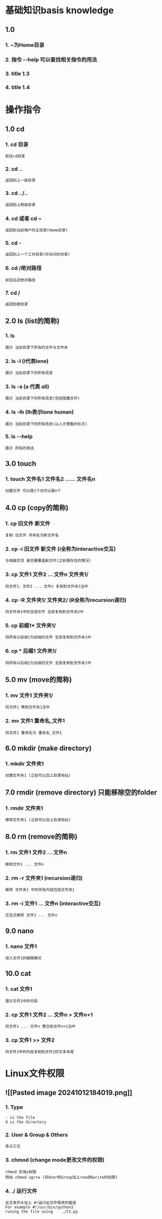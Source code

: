 #  基础知识basis knowledge

## 1.0
### 1. ~为Home目录
### 2. 指令 --help 可以查找相关指令的用法
### 3. title 1.3
### 4. title 1.4


# 操作指令

## 1.0 **cd**
### 1. cd 目录
	前往cd目录
### 2. cd ..
	返回到上一级目录
### 3. cd ../..
	返回到上两级目录
### 4. cd 或者 cd ~
	返回到当前用户的主目录(Home目录)
### 5. cd -
	返回到上一个工作目录(你访问的目录)
### 6. cd /绝对路径
	前往后述绝对路径
### 7. cd /
	返回到根目录


## 2.0 **ls** (list的简称)
### 1. ls
	展示 当前目录下所有的文件与文件夹
### 2. ls -l  (l代表lone)
	展示 当前目录下的所有信息
### 3. ls -a  (a 代表 all)
	展示 当前目录下的所有信息(包括隐藏文件)
### 4. ls -lh  (lh表示lone human)
	展示 当前目录下的所有信息(以人方便看的形式)
### 5. ls --help
	展示 所有的用法


## 3.0 **touch**
### 1. touch 文件名1 文件名2 ...... 文件名n
	创建文件 可以是1个也可以是n个


## 4.0 **cp** (copy的简称)
### 1. cp 旧文件 新文件
	复制 旧文件 并命名为新文件名
### 2. cp -i 旧文件 新文件 (i全称为interactive交互)
	与电脑交流 是否要覆盖新文件(之前便存在的情况)
### 3. cp 文件1 文件2 ... 文件n 文件夹1/
	将文件1、文件2 ... 文件n 复制到文件夹1当中
### 4. cp -R 文件夹1/ 文件夹2/  (R全称为recursion递归)
	将文件夹1中的全部文件 全部复制到文件夹2中
### 5. cp 前缀1* 文件夹1/
	将所有以前缀1为前缀的文件 全部复制到文件夹1中
### 6. cp * 后缀1 文件夹1/
	将所有以后缀1为后缀的文件 全部复制到文件夹1中


## 5.0 **mv** (move的简称)
### 1. mv 文件1 文件夹1/
	将文件1 移到文件夹1当中
### 2. mv 文件1 重命名_文件1
	将文件1 重命名为 重命名_文件1


## 6.0 **mkdir** (make directory)
### 1. mkdir 文件夹1
	创建文件夹1 (之前可以加上目录地址)


## 7.0 **rmdir** (remove directory) 只能移除空的folder
### 1. rmdir 文件夹1
	移除文件夹1 (之前可以加上目录地址)

## 8.0 **rm** (remove的简称)
### 1. rm 文件1 文件2 ... 文件n
	移除文件1 ... 文件n
### 2. rm -r 文件夹1 (recursion递归)
	移除 文件夹1 中的所有内容包括文件夹1 
### 3. rm -i 文件1 ... 文件n (interactive交互)
	交互式移除 文件1 ... 文件n


## 9.0 **nano** 
### 1. nano 文件1
	进入文件1的编辑模式


## 10.0 **cat** 
### 1. cat 文件1
	展示文件1中的内容
### 2. cp 文件1 文件2 ... 文件n > 文件n+1
	将文件1 ... 文件n 整合到文件n+1当中
### 3. cp 文件1 >> 文件2
	将文件1中的内容复制到文件2的文本末尾


# Linux文件权限

## ![[Pasted image 20241012184019.png]]
### 1. Type
	- is the file
	d is the directory
	
### 2. User & Group & Others
	各占三位
	
### 3. chmod (change mode更改文件的权限)
	chmod 区域±权限 
	例如 chmod ug+rw (将User和Group加上read和write的权限)
	
### 4. ./ 运行文件
	在文本开头加上 #!运行此文件程序的路径
	For example #!/usr/bin/python3 
	runing the file using    ./t1.py






